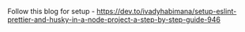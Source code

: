 Follow this blog for setup - https://dev.to/ivadyhabimana/setup-eslint-prettier-and-husky-in-a-node-project-a-step-by-step-guide-946
